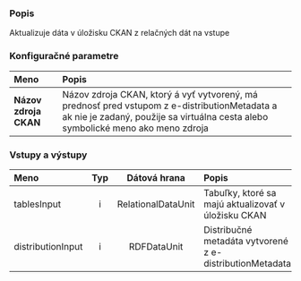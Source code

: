 ### Popis

Aktualizuje dáta v úložisku CKAN z relačných dát na vstupe

### Konfiguračné parametre

| Meno | Popis |
|:----|:----|
|**Názov zdroja CKAN** | Názov zdroja CKAN, ktorý á vyť vytvorený, má prednosť pred vstupom z e-distributionMetadata a ak nie je zadaný, použije sa virtuálna cesta alebo symbolické meno ako meno zdroja |

### Vstupy a výstupy ###

|Meno |Typ | Dátová hrana | Popis | Povinné |
|:--------|:------:|:------:|:-------------|:---------------------:|
|tablesInput       |i| RelationalDataUnit | Tabuľky, ktoré sa majú aktualizovať v úložisku CKAN|x|
|distributionInput |i| RDFDataUnit| Distribučné metadáta vytvorené z e-distributionMetadata ||